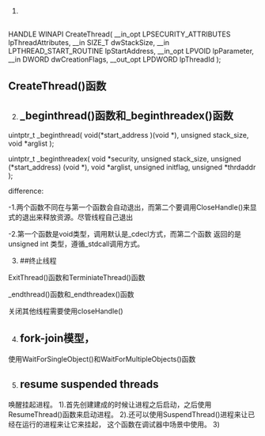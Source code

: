 1. ##
HANDLE WINAPI CreateThread(
__in_opt LPSECURITY_ATTRIBUTES lpThreadAttributes,
__in SIZE_T dwStackSize,
__in LPTHREAD_START_ROUTINE lpStartAddress,
__in_opt LPVOID lpParameter,
__in DWORD dwCreationFlags,
__out_opt LPDWORD lpThreadId
);


## CreateThread()函数


2. ## _beginthread()函数和_beginthreadex()函数 


uintptr_t _beginthread(
	void(*start_address )(void *),
	unsigned stack_size,
	void *arglist
);

uintptr_t _beginthreadex(
	void *security,
	unsigned stack_size,
	unsigned (*start_address) (void *),
	void *arglist,
	unsigned initflag,
	unsigned *thrdaddr
);

difference:

-1.两个函数不同在与第一个函数会自动退出，而第二个要调用CloseHandle()来显式的退出来释放资源。尽管线程自己退出

-2.第一个函数是void类型，调用默认是_cdecl方式，而第二个函数
返回的是unsigned int 类型，遵循_stdcall调用方式。

3. ##终止线程


ExitThread()函数和TerminiateThread()函数

_endthread()函数和_endthreadex()函数 


关闭其他线程需要使用closeHandle()

4. ## fork-join模型，
使用WaitForSingleObject()和WaitForMultipleObjects()函数 


5. ## resume suspended threads

唤醒挂起进程。
1).首先创建建成的时候让进程之后启动，之后使用ResumeThread()函数来启动进程。
2).还可以使用SuspendThread()进程来让已经在运行的进程来让它来挂起，
这个函数在调试器中场景中使用。
3)


